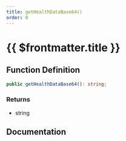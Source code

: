 ```yaml
---
title: getHealthDataBase64()
order: 0
---
```


# {{ $frontmatter.title }}

<!--@include: ./getHealthDataBase64_partial_header.md-->

## Function Definition

```ts
public getHealthDataBase64(): string;
```

### Returns

* string

## Documentation

<!--@include: ./getHealthDataBase64_partial_footer.md-->
